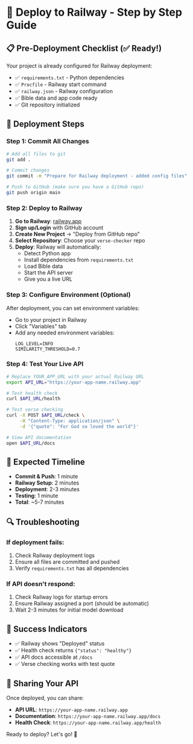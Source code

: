 # 🚀 Deploy to Railway - Step by Step Guide

## 📋 Pre-Deployment Checklist (✅ Ready!)

Your project is already configured for Railway deployment:
- ✅ `requirements.txt` - Python dependencies
- ✅ `Procfile` - Railway start command  
- ✅ `railway.json` - Railway configuration
- ✅ Bible data and app code ready
- ✅ Git repository initialized

## 🚀 Deployment Steps

### Step 1: Commit All Changes
```bash
# Add all files to git
git add .

# Commit changes
git commit -m "Prepare for Railway deployment - added config files"

# Push to GitHub (make sure you have a GitHub repo)
git push origin main
```

### Step 2: Deploy to Railway
1. **Go to Railway**: [railway.app](https://railway.app)
2. **Sign up/Login** with GitHub account
3. **Create New Project** → "Deploy from GitHub repo"
4. **Select Repository**: Choose your `verse-checker` repo
5. **Deploy**: Railway will automatically:
   - Detect Python app
   - Install dependencies from `requirements.txt`
   - Load Bible data
   - Start the API server
   - Give you a live URL

### Step 3: Configure Environment (Optional)
After deployment, you can set environment variables:
- Go to your project in Railway
- Click "Variables" tab
- Add any needed environment variables:
  ```
  LOG_LEVEL=INFO
  SIMILARITY_THRESHOLD=0.7
  ```

### Step 4: Test Your Live API
```bash
# Replace YOUR_APP_URL with your actual Railway URL
export API_URL="https://your-app-name.railway.app"

# Test health check
curl $API_URL/health

# Test verse checking
curl -X POST $API_URL/check \
     -H "Content-Type: application/json" \
     -d '{"quote": "For God so loved the world"}'

# View API documentation
open $API_URL/docs
```

## 🎯 Expected Timeline
- **Commit & Push**: 1 minute
- **Railway Setup**: 2 minutes  
- **Deployment**: 2-3 minutes
- **Testing**: 1 minute
- **Total**: ~5-7 minutes

## 🔍 Troubleshooting

### If deployment fails:
1. Check Railway deployment logs
2. Ensure all files are committed and pushed
3. Verify `requirements.txt` has all dependencies

### If API doesn't respond:
1. Check Railway logs for startup errors
2. Ensure Railway assigned a port (should be automatic)
3. Wait 2-3 minutes for initial model download

## 🎉 Success Indicators
- ✅ Railway shows "Deployed" status
- ✅ Health check returns `{"status": "healthy"}`
- ✅ API docs accessible at `/docs`
- ✅ Verse checking works with test quote

## 📱 Sharing Your API
Once deployed, you can share:
- **API URL**: `https://your-app-name.railway.app`
- **Documentation**: `https://your-app-name.railway.app/docs`
- **Health Check**: `https://your-app-name.railway.app/health`

Ready to deploy? Let's go! 🚀
